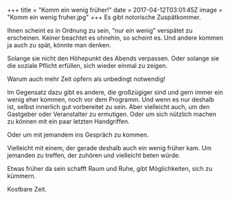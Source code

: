 +++
title = "Komm ein wenig früher!"
date = 2017-04-12T03:01:45Z
image = "Komm ein wenig fruher.jpg"
+++
Es gibt notorische Zuspätkommer.

Ihnen scheint es in Ordnung zu sein, ”nur ein wenig” verspätet zu erscheinen. Keiner beachtet es ohnehin, so scheint es. Und andere kommen ja auch zu spät, könnte man denken.

Solange sie nicht den Höhepunkt des Abends verpassen. Oder solange sie die soziale Pflicht erfüllen, sich wieder einmal zu zeigen.

Warum auch mehr Zeit opfern als unbedingt notwendig!

Im Gegensatz dazu gibt es andere, die großzügiger sind und gern immer ein wenig eher kommen, noch vor dem Programm. Und wenn es nur deshalb ist, selbst innerlich gut vorbereitet zu sein. Aber vielleicht auch, um den Gastgeber oder Veranstalter zu ermutigen. Oder um sich nützlich machen zu können mit ein paar letzten Handgriffen.

Oder um mit jemandem ins Gespräch zu kommen. 

Vielleicht mit einem, der gerade deshalb auch ein wenig früher kam. Um jemanden zu treffen, der zuhören und vielleicht beten würde.

Etwas früher da sein schafft Raum und Ruhe, gibt Möglichkeiten, sich zu kümmern.

Kostbare Zeit.
